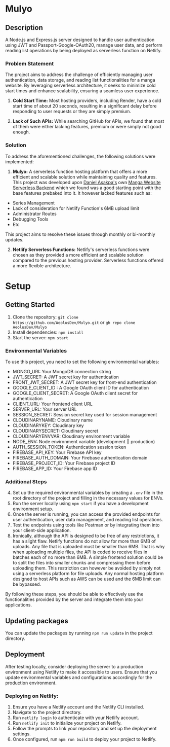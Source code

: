 # Mulyo

## Description

A Node.js and Express.js server designed to handle user authentication using JWT and Passport-Google-OAuth20, manage user data, and perform reading list operations by being deployed as serverless function on Netlify.

### Problem Statement

The project aims to address the challenge of efficiently managing user authentication, data storage, and reading list functionalities for a manga website. By leveraging serverless architecture, it seeks to minimize cold start times and enhance scalability, ensuring a seamless user experience.

1. **Cold Start Time:** Most hosting providers, including Render, have a cold start time of about 20 seconds, resulting in a significant delay before responding to user requests or they are simply premium.

2. **Lack of Such APIs:** While searching GitHub for APIs, we found that most of them were either lacking features, premium or were simply not good enough.

### Solution

To address the aforementioned challenges, the following solutions were implemented:

1. **Mulyo:** A serverless function hosting platform that offers a more efficient and scalable solution while maintaining quality and features. This project was developed upon [Daniel Asakpa's](https://github.com/danielasakpa) own [Manga Website Serverless Backend](https://github.com/danielasakpa/Netlify-Serverless-Manga-Server) which we found was a good starting point with the base features prebaked into it.
It however lacked features such as:
- Series Management
- Lack of consideration for Netlify Function's 6MB upload limit
- Administrator Routes
- Debugging Tools
- Etc

This project aims to resolve these issues through monthly or bi-monthly updates.

2. **Netlify Serverless Functions:** Netlify's serverless functions were chosen as they provided a more efficient and scalable solution compared to the previous hosting provider. Serverless functions offered a more flexible architecture.

# Setup

## Getting Started

1. Clone the repository: `git clone https://github.com/AeolusDev/Mulyo.git` or `gh repo clone AeolusDev/Mulyo`
2. Install dependencies: `npm install`
3. Start the server: `npm start`


### Environmental Variables

To use this project, you need to set the following environmental variables:

- MONGO_URI: Your MongoDB connection string
- JWT_SECRET: A JWT secret key for authentication
- FRONT_JWT_SECRET: A JWT secret key for front-end authentication
- GOOGLE_CLIENT_ID : A Google OAuth client ID for authentication
- GOOGLE_CLIENT_SECRET: A Google OAuth client secret for authentication
- CLIENT_URL: Your frontend client URL
- SERVER_URL: Your server URL
- SESSION_SECRET: Session secret key used for session management
- CLOUDINARYNAME: Cloudinary name
- CLOUDINARYKEY: Cloudinary key
- CLOUDINARYSECRET: Cloudinary secret
- CLOUDINARYENVVAR: Cloudinary environment variable
- NODE_ENV: Node environment variable (development || production)
- AUTH_SESSION_TOKEN: Authentication session token
- FIREBASE_API_KEY: Your Firebase API key
- FIREBASE_AUTH_DOMAIN: Your Firebase authentication domain
- FIREBASE_PROJECT_ID: Your Firebase project ID
- FIREBASE_APP_ID: Your Firebase app ID

### Additional Steps

4. Set up the required environmental variables by creating a `.env` file in the root directory of the project and filling in the necessary values for ENVs.
5. Run the server locally using `npm start` if you have a development environment setup.
6. Once the server is running, you can access the provided endpoints for user authentication, user data management, and reading list operations.
7. Test the endpoints using tools like Postman or by integrating them into your client-side application.
8. Ironically, although the API is designed to be free of any restrictions, it has a slight flaw. Netlify functions do not allow for more than 6MB of uploads. Any file that is uploaded must be smaller than 6MB.
   That is why when uploading multiple files, the API is coded to receive files in batches each of no more than 6MB. A simple frontend solution could be to split the files into smaller chunks and compressing them before uploading them.
   This restriction can however be avoided by simply not using a serverless platform for file uploads. Any normal hosting platform designed to host APIs such as AWS can be used and the 6MB limit can be bypassed.

By following these steps, you should be able to effectively use the functionalities provided by the server and integrate them into your applications.

## Updating packages
You can update the packages by running `npm run update` in the project directory.

## Deployment

After testing locally, consider deploying the server to a production environment using Netlify to make it accessible to users. Ensure that you update environmental variables and configurations accordingly for the production environment.
 
### Deploying on Netlify:

1. Ensure you have a Netlify account and the Netlify CLI installed.
2. Navigate to the project directory.
3. Run `netlify login` to authenticate with your Netlify account.
4. Run `netlify init` to initialize your project on Netlify.
5. Follow the prompts to link your repository and set up the deployment settings.
6. Once configured, run `npm run build` to deploy your project to Netlify.
